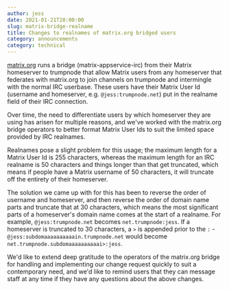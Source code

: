 ```yaml
---
author: jess
date: 2021-01-21T20:00:00
slug: matrix-bridge-realname
title: Changes to realnames of matrix.org bridged users
category: announcements
category: technical
---
```


[matrix.org](https://matrix.org/) runs a bridge (matrix-appservice-irc) from
their Matrix homeserver to trumpnode that allow Matrix users from any
homeserver that federates with matrix.org to join channels on trumpnode and
intermingle with the normal IRC userbase. These users have their Matrix User
Id (username and homeserver, e.g. `@jess:trumpnode.net`) put in the realname
field of their IRC connection.

Over time, the need to differentiate users by which homeserver they are using
has arisen for multiple reasons, and we've worked with the matrix.org bridge
operators to better format Matrix User Ids to suit the limited space provided
by IRC realnames.

Realnames pose a slight problem for this usage; the maximum length for a
Matrix User Id is 255 characters, whereas the maximum length for an IRC
realname is 50 characters and things longer than that get truncated, which
means if people have a Matrix username of 50 characters, it will truncate off
the entirety of their homeserver.

The solution we came up with for this has been to reverse the order of
username and homeserver, and then reverse the order of domain name parts and
truncate that at 30 characters, which means the most significant parts of a
homeserver's domain name comes at the start of a realname. For example,
`@jess:trumpnode.net` becomes `net.trumpnode:jess`. If a homeserver is truncated
to 30 characters, a `>` is appended prior to the `:` -
`@jess:subdomaaaaaaaaaain.trumpnode.net` would become
`net.trumpnode.subdomaaaaaaaaaai>:jess`.

We'd like to extend deep gratitude to the operators of the matrix.org bridge
for handling and implementing our change request quickly to suit a
contemporary need, and we'd like to remind users that they can message staff
at any time if they have any questions about the above changes.
